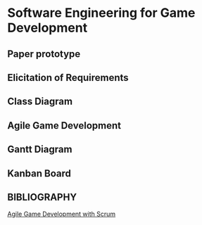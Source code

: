 # Software Engineering for Game Development

## Paper prototype

## Elicitation of Requirements

## Class Diagram

## Agile Game Development

## Gantt Diagram 

## Kanban Board

## BIBLIOGRAPHY
[Agile Game Development with Scrum](https://www.amazon.com/Agile-Development-Scrum-Addison-Wesley-Signature/dp/0321618521/ref=sr_1_1?ie=UTF8&qid=1537397787&sr=8-1&keywords=game+development+scrum)


